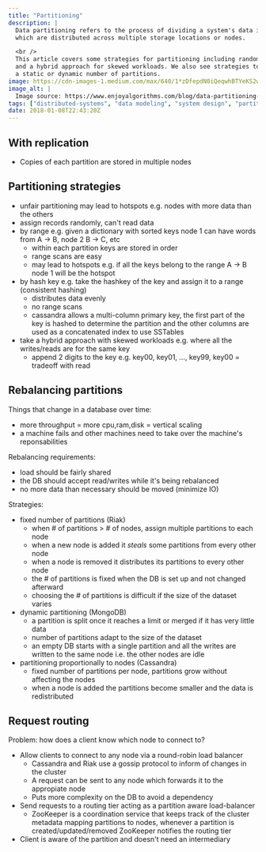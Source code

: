 ```yaml
---
title: "Partitioning"
description: |
  Data partitioning refers to the process of dividing a system's data into smaller, more manageable subsets,
  which are distributed across multiple storage locations or nodes.

  <br />
  This article covers some strategies for partitioning including random partitioning, by hash key, by range
  and a hybrid approach for skewed workloads. We also see strategies to rebalance partitions if there's
  a static or dynamic number of partitions.
image: https://cdn-images-1.medium.com/max/640/1*zDfepdN0iQeqwhBTYeKS2w.png
image_alt: |
  Image source: https://www.enjoyalgorithms.com/blog/data-partitioning-system-design-concept
tags: ["distributed-systems", "data modeling", "system design", "partitioning"]
date: 2018-01-08T22:43:20Z
---
```


## With replication

- Copies of each partition are stored in multiple nodes

## Partitioning strategies

- unfair partitioning may lead to hotspots e.g. nodes with more data than the others
- assign records randomly, can't read data
- by range e.g. given a dictionary with sorted keys node 1 can have words from A -> B, node 2 B -> C, etc
  - within each partition keys are stored in order
  - range scans are easy
  - may lead to hotspots e.g. if all the keys belong to the range A -> B node 1 will be the hotspot
- by hash key e.g. take the hashkey of the key and assign it to a range (consistent hashing)
  - distributes data evenly
  - no range scans
  - cassandra allows a multi-column primary key, the first part of the key is hashed to determine
    the partition and the other columns are used as a concatenated index to use SSTables
- take a hybrid approach with skewed workloads e.g. where all the writes/reads are for the same key
  - append 2 digits to the key e.g. key00, key01, ..., key99, key00 = tradeoff with read

## Rebalancing partitions

Things that change in a database over time:

- more throughput = more cpu,ram,disk = vertical scaling
- a machine fails and other machines need to take over the machine's reponsabilities

Rebalancing requirements:

- load should be fairly shared
- the DB should accept read/writes while it's being rebalanced
- no more data than necessary should be moved (minimize IO)

Strategies:

- fixed number of partitions (Riak)
  - when # of partitions > # of nodes, assign multiple partitions to each node
  - when a new node is added it *steals* some partitions from every other node
  - when a node is removed it distributes its partitions to every other node
  - the # of partitions is fixed when the DB is set up and not changed afterward
  - choosing the # of partitions is difficult if the size of the dataset varies
- dynamic partitioning (MongoDB)
  - a partition is split once it reaches a limit or merged if it has very little data
  - number of partitions adapt to the size of the dataset
  - an empty DB starts with a single partition and all the writes are written to the same node
    i.e. the other nodes are idle
- partitioning proportionally to nodes (Cassandra)
  - fixed number of partitions per node, partitions grow without affecting the nodes
  - when a node is added the partitions become smaller and the data is redistributed

## Request routing

Problem: how does a client know which node to connect to?

- Allow clients to connect to any node via a round-robin load balancer
  - Cassandra and Riak use a gossip protocol to inform of changes in the cluster
  - A request can be sent to any node which forwards it to the appropiate node
  - Puts more complexity on the DB to avoid a dependency
- Send requests to a routing tier acting as a partition aware load-balancer
  - ZooKeeper is a coordination service that keeps track of the cluster metadata mapping partitions to nodes,
    whenever a partition is created/updated/removed ZooKeeper notifies the routing tier
- Client is aware of the partition and doesn't need an intermediary

